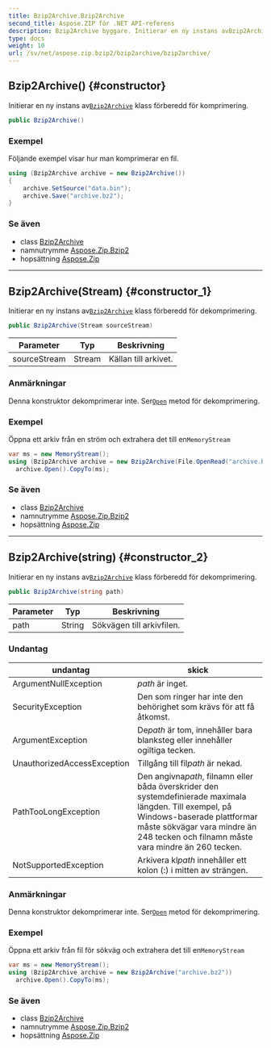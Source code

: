 ```yaml
---
title: Bzip2Archive.Bzip2Archive
second_title: Aspose.ZIP för .NET API-referens
description: Bzip2Archive byggare. Initierar en ny instans avBzip2Archive klass förberedd för komprimering.
type: docs
weight: 10
url: /sv/net/aspose.zip.bzip2/bzip2archive/bzip2archive/
---
```

## Bzip2Archive() {#constructor}

Initierar en ny instans av[`Bzip2Archive`](../) klass förberedd för komprimering.

```csharp
public Bzip2Archive()
```

### Exempel

Följande exempel visar hur man komprimerar en fil.

```csharp
using (Bzip2Archive archive = new Bzip2Archive()) 
{
    archive.SetSource("data.bin");
    archive.Save("archive.bz2");
}
```

### Se även

* class [Bzip2Archive](../)
* namnutrymme [Aspose.Zip.Bzip2](../../bzip2archive/)
* hopsättning [Aspose.Zip](../../../)

---

## Bzip2Archive(Stream) {#constructor_1}

Initierar en ny instans av[`Bzip2Archive`](../) klass förberedd för dekomprimering.

```csharp
public Bzip2Archive(Stream sourceStream)
```

| Parameter | Typ | Beskrivning |
| --- | --- | --- |
| sourceStream | Stream | Källan till arkivet. |

### Anmärkningar

Denna konstruktor dekomprimerar inte. Ser[`Open`](../open/) metod för dekomprimering.

### Exempel

Öppna ett arkiv från en ström och extrahera det till en`MemoryStream`

```csharp
var ms = new MemoryStream();
using (Bzip2Archive archive = new Bzip2Archive(File.OpenRead("archive.bz2")))
  archive.Open().CopyTo(ms);
```

### Se även

* class [Bzip2Archive](../)
* namnutrymme [Aspose.Zip.Bzip2](../../bzip2archive/)
* hopsättning [Aspose.Zip](../../../)

---

## Bzip2Archive(string) {#constructor_2}

Initierar en ny instans av[`Bzip2Archive`](../) klass förberedd för dekomprimering.

```csharp
public Bzip2Archive(string path)
```

| Parameter | Typ | Beskrivning |
| --- | --- | --- |
| path | String | Sökvägen till arkivfilen. |

### Undantag

| undantag | skick |
| --- | --- |
| ArgumentNullException | *path* är inget. |
| SecurityException | Den som ringer har inte den behörighet som krävs för att få åtkomst. |
| ArgumentException | De*path* är tom, innehåller bara blanksteg eller innehåller ogiltiga tecken. |
| UnauthorizedAccessException | Tillgång till fil*path* är nekad. |
| PathTooLongException | Den angivna*path*, filnamn eller båda överskrider den systemdefinierade maximala längden. Till exempel, på Windows-baserade plattformar måste sökvägar vara mindre än 248 tecken och filnamn måste vara mindre än 260 tecken. |
| NotSupportedException | Arkivera kl*path* innehåller ett kolon (:) i mitten av strängen. |

### Anmärkningar

Denna konstruktor dekomprimerar inte. Ser[`Open`](../open/) metod för dekomprimering.

### Exempel

Öppna ett arkiv från fil för sökväg och extrahera det till en`MemoryStream`

```csharp
var ms = new MemoryStream();
using (Bzip2Archive archive = new Bzip2Archive("archive.bz2"))
  archive.Open().CopyTo(ms);
```

### Se även

* class [Bzip2Archive](../)
* namnutrymme [Aspose.Zip.Bzip2](../../bzip2archive/)
* hopsättning [Aspose.Zip](../../../)


